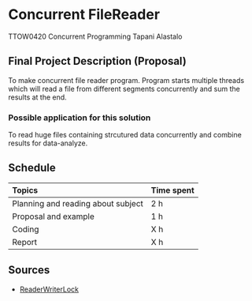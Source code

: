 # Concurrent FileReader

TTOW0420 Concurrent Programming
Tapani Alastalo


## Final Project Description (Proposal)

To make concurrent file reader program. Program starts multiple threads which will read a file from different segments concurrently and sum the results at the end.

### Possible application for this solution

To read huge files containing strcutured data concurrently and combine results for data-analyze.

## Schedule

| Topics                                | Time spent       |
|:--------------------------------------|:------------------|
| Planning and reading about subject | 2 h |
| Proposal and example          | 1 h |
| Coding | X h |
| Report | X h |


## Sources

 * [ReaderWriterLock](https://docs.microsoft.com/en-us/dotnet/api/system.threading.readerwriterlock?view=netframework-4.8)